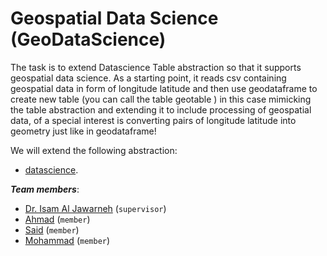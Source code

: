 # Geospatial Data Science (GeoDataScience)


The task is to extend Datascience Table abstraction so that it supports geospatial data science. 
As a starting point, it reads csv containing geospatial data in form of longitude latitude and then use geodataframe 
to create new table (you can call the table geotable ) in this case mimicking the table abstraction and extending it to include 
processing of geospatial data, of a special interest is converting pairs of longitude latitude into geometry just like in geodataframe!

We will extend the following abstraction:
- [datascience](https://github.com/data-8/datascience).

***Team members***:
- [Dr. Isam Al Jawarneh](https://isamaljawarneh.github.io/) (```supervisor```)
- [Ahmad]() (```member```)
- [Said]() (```member```) 
- [Mohammad]() (```member```) 


